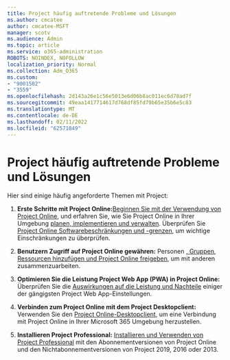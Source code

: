 ```yaml
---
title: Project häufig auftretende Probleme und Lösungen
ms.author: cmcatee
author: cmcatee-MSFT
manager: scotv
ms.audience: Admin
ms.topic: article
ms.service: o365-administration
ROBOTS: NOINDEX, NOFOLLOW
localization_priority: Normal
ms.collection: Adm_O365
ms.custom:
- "9001502"
- "3559"
ms.openlocfilehash: 2d143a26e1c56e5013e6d06b8ac011ec6d78ad7f
ms.sourcegitcommit: 49eaa1417714617d768df85fd79b65e35b6e5c83
ms.translationtype: MT
ms.contentlocale: de-DE
ms.lasthandoff: 02/11/2022
ms.locfileid: "62571849"
---
```

# <a name="project-common-issues-and-resolutions"></a>Project häufig auftretende Probleme und Lösungen

Hier sind einige häufig angeforderte Themen mit Project:

1. **Erste Schritte mit Project Online:**[Beginnen Sie mit der Verwendung von Project Online](https://docs.microsoft.com/ProjectOnline/get-started-with-project-online), und erfahren Sie, wie Sie Project Online in Ihrer Umgebung [planen, implementieren und verwalten](https://docs.microsoft.com/projectonline/project-online).   Überprüfen Sie [Project Online Softwarebeschränkungen und -grenzen](https://docs.microsoft.com/ProjectOnline/project-online-software-boundaries-and-limits), um wichtige Einschränkungen zu überprüfen.

2. **Benutzern Zugriff auf Project Online gewähren:** Personen [, Gruppen, Ressourcen hinzufügen und Project Online freigeben](https://docs.microsoft.com/projectonline/step-2-add-people-to-project-online), um mit anderen zusammenzuarbeiten. 

3. **Optimieren Sie die Leistung Project Web App (PWA) in Project Online:** Überprüfen Sie die [Auswirkungen auf die Leistung und Nachteile](https://docs.microsoft.com/projectonline/tune-project-online-performance) einiger der gängigsten Project Web App-Einstellungen.

4. **Verbinden zum Project Online mit dem Project Desktopclient:** Verwenden Sie den [Project Online-Desktopclient](https://docs.microsoft.com/projectonline/connect-to-project-online-with-the-project-online-desktop-client), um eine Verbindung mit Project Online in Ihrer Microsoft 365 Umgebung herzustellen. 

5. **Installieren Project Professional:** [Installieren und Verwenden von Project Professional](https://support.office.com/article/install-project-7059249b-d9fe-4d61-ab96-5c5bf435f281) mit den Abonnementversionen von Project Online und den Nichtabonnementversionen von Project 2019, 2016 oder 2013.

